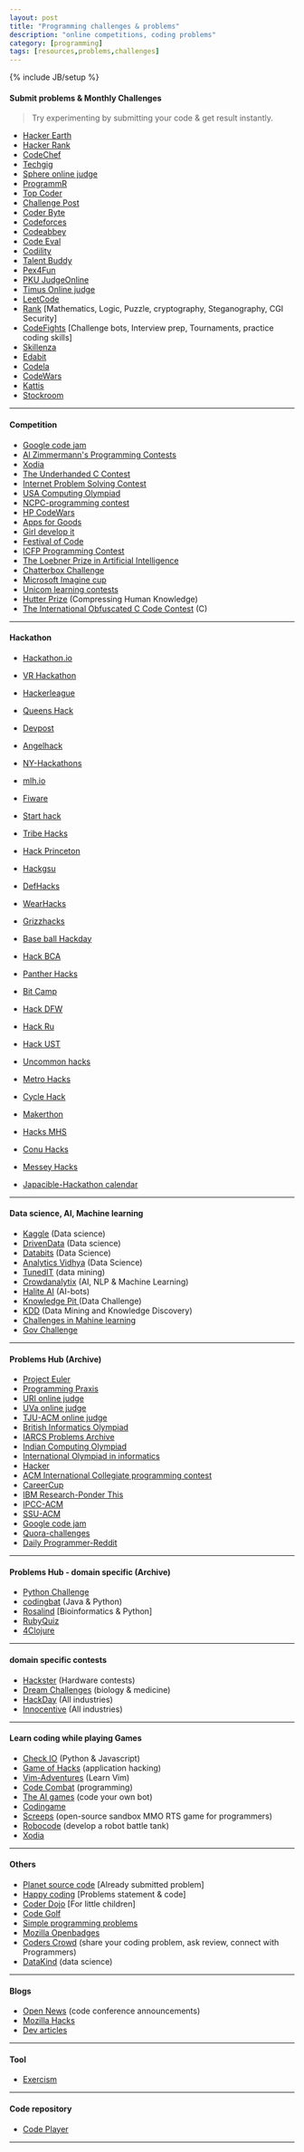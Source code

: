```yaml
---
layout: post
title: "Programming challenges & problems"
description: "online competitions, coding problems"
category: [programming]
tags: [resources,problems,challenges]
---
```

{% include JB/setup %}


#### Submit problems & Monthly Challenges
> Try experimenting by submitting your code & get result instantly.

* [Hacker Earth](https://www.hackerearth.com/)
* [Hacker Rank](https://www.hackerrank.com)
* [CodeChef](http://www.codechef.com/ "Codechef homepage")
* [Techgig](http://www.techgig.com/codecontest "Techgig homepage")
* [Sphere online judge](http://www.spoj.com/ "Sphere online judge homepage")
* [ProgrammR](http://www.programmr.com/ "ProgrammR homepage")
* [Top Coder](http://www.topcoder.com/ "Top coder homepage")
* [Challenge Post](http://challengepost.com/)
* [Coder Byte](http://coderbyte.com/)
* [Codeforces](http://codeforces.com/)
* [Codeabbey](http://www.codeabbey.com/)
* [Code Eval](https://www.codeeval.com/)
* [Codility](https://codility.com/programmers/)
* [Talent Buddy](https://www.talentbuddy.co/)
* [Pex4Fun](http://www.pexforfun.com/)
* [PKU JudgeOnline](http://poj.org/)
* [Timus Online judge](http://acm.timus.ru/)
* [LeetCode](https://leetcode.com/)
* [Rank](http://www.rankk.org) [Mathematics, Logic, Puzzle, cryptography, Steganography, CGI Security]
* [CodeFights](https://codefights.com/) [Challenge bots, Interview prep, Tournaments, practice coding skills]
* [Skillenza](https://skillenza.com/)
* [Edabit](https://edabit.com/)
* [Codela](https://www.codela.net)
* [CodeWars](https://www.codewars.com/)
* [Kattis](https://open.kattis.com/)
* [Stockroom](https://stockroom.io/)

-----

#### Competition
* [Google code jam](https://code.google.com/codejam/ "Code Jam homepage")
* [Al Zimmermann's Programming Contests](http://www.azspcs.net/)
* [Xodia](http://xodia.pythonanywhere.com/xodialatest/) 
* [The Underhanded C Contest](http://www.underhanded-c.org/)
* [Internet Problem Solving Contest](http://ipsc.ksp.sk/)
* [USA Computing Olympiad](http://www.usaco.org/index.php)
* [NCPC-programming contest](http://ncpc.idi.ntnu.no/)
* [HP CodeWars](http://www.hpcodewars.org/)
* [Apps for Goods](http://www.appsforgood.org/)
* [Girl develop it](https://www.girldevelopit.com/)
* [Festival of Code](http://festival.yrs.io/)
* [ICFP Programming Contest](http://icfpcontest.org/)
* [The Loebner Prize in Artificial Intelligence](http://www.loebner.net/Prizef/loebner-prize.html)
* [Chatterbox Challenge ](http://www.chatterboxchallenge.com/)
* [Microsoft Imagine cup](https://imagine.microsoft.com/)
* [Unicom learning contests](http://www.unicomlearning.com/contests.html)
* [Hutter Prize](http://prize.hutter1.net/index.htm) (Compressing Human Knowledge)
* [The International Obfuscated C Code Contest](http://www.ioccc.org/) (C)

-----

#### Hackathon
* [Hackathon.io](http://www.hackathon.io/events)
* [VR Hackathon](http://vrhackathon.web3d.org/)
* [Hackerleague](https://www.hackerleague.org/hackathons)
* [Queens Hack](https://queenshack.nyc/)
* [Devpost](https://devpost.com/hackathons)
* [Angelhack](http://angelhack.com/)
* [NY-Hackathons](http://nyhackathons.com/)
* [mlh.io](https://mlh.io/)
* [Fiware](https://www.fiware.org/events/)
* [Start hack](https://starthack.ch/)
* [Tribe Hacks](http://www.tribehacks.com/)
* [Hack Princeton](https://hackprinceton.com/)
* [Hackgsu](http://hackgsu.com/)
* [DefHacks](http://defhacks.io/)
* [WearHacks](http://waterloo.wearhacks.com/index.html)
* [Grizzhacks](http://grizzhacks.com/)
* [Base ball Hackday](http://www.baseballhackday.com/)
* [Hack BCA](http://hackbca.com/)
* [Panther Hacks](http://pantherhacks.org/)
* [Bit Camp](http://bit.camp/)
* [Hack DFW](https://hackdfw.com/)
* [Hack Ru](http://www.hackru.org/)
* [Hack UST](http://hack.ust.hk/)
* [Uncommon hacks](https://uncommonhacks.com/)
* [Metro Hacks](https://metrohacks.org/)
* [Cycle Hack](http://cyclehackberlin.de/)
* [Makerthon](https://makerthonmelbourne.com/)

* [Hacks MHS](http://hackmhs.com/)
* [Conu Hacks](https://conuhacks.io/)
* [Messey Hacks](https://masseyhacks.ca/)
* [Japacible-Hackathon calendar](https://github.com/japacible/Hackathon-Calendar)

-----

#### Data science, AI, Machine learning
* [Kaggle](https://www.kaggle.com/) (Data science)
* [DrivenData](https://www.drivendata.org/) (Data science)
* [Databits](http://databits.io/challenges/opensource) (Data Science)
* [Analytics Vidhya](https://www.analyticsvidhya.com/) (Data Science)
* [TunedIT](http://tunedit.org/challenges) (data mining)
* [Crowdanalytix](https://www.crowdanalytix.com/listContests) (AI, NLP & Machine Learning)
* [Halite AI](https://halite.io/) (AI-bots)
* [Knowledge Pit ](https://knowledgepit.fedcsis.org/) (Data Challenge)
* [KDD](http://www.kdd.org/kdd-cup) (Data Mining and Knowledge Discovery)
* [Challenges in Mahine learning](http://www.chalearn.org/)
* [Gov Challenge](https://www.challenge.gov/list/)

------

#### Problems Hub (Archive)
* [Project Euler](https://projecteuler.net/ "Project Euler homepage")
* [Programming Praxis](http://programmingpraxis.com/)
* [URI online judge](https://www.urionlinejudge.com.br/judge/login)
* [UVa online judge](https://uva.onlinejudge.org/ )
* [TJU-ACM online judge](http://acm.tju.edu.cn/toj/)
* [British Informatics Olympiad](http://www.olympiad.org.uk/ "British Informatics Olympiad home page")
* [IARCS Problems Archive](http://opc.iarcs.org.in/ "IARCS Problems Archive homepage")
* [Indian Computing Olympiad](http://www.iarcs.org.in/inoi/archives.php)
* [International Olympiad in informatics](http://ioinformatics.org/index.shtml "International Olympiad in informatics")
* [Hacker](http://www.hacker.org/)
* [ACM International Collegiate programming contest](http://acm.hit.edu.cn/judge/ProblemIndex.php)
* [CareerCup](http://www.careercup.com/)
* [IBM Research-Ponder This](https://www.research.ibm.com/haifa/ponderthis/index.shtml)
* [IPCC-ACM](https://icpc.baylor.edu/)
* [SSU-ACM](http://acm.sgu.ru/)
* [Google code jam](https://code.google.com/codejam/contests.html)
* [Quora-challenges](https://www.quora.com/challenges)
* [Daily Programmer-Reddit](https://www.reddit.com/r/dailyprogrammer/)

-----

#### Problems Hub - domain specific (Archive)
* [Python Challenge](http://www.pythonchallenge.com/ )
* [codingbat](http://codingbat.com/ "CodingBat homepage") (Java & Python)
* [Rosalind](http://rosalind.info/problems/locations/) [Bioinformatics & Python]
* [RubyQuiz](http://rubyquiz.com/)
* [4Clojure](http://www.4clojure.com/)

-----

#### domain specific contests
* [Hackster](https://www.hackster.io/challenges) (Hardware contests)
* [Dream Challenges](http://dreamchallenges.org/) (biology & medicine)
* [HackDay](https://hackaday.io/) (All industries)
* [Innocentive](https://www.innocentive.com) (All industries)

-----

#### Learn coding while playing Games
* [Check IO](https://checkio.org/) (Python & Javascript)
* [Game of Hacks](http://www.gameofhacks.com/) (application hacking)
* [Vim-Adventures](https://vim-adventures.com/) (Learn Vim)
* [Code Combat](https://codecombat.com/) (programming)
* [The AI games](http://theaigames.com/) (code your own bot)
* [Codingame](https://www.codingame.com)
* [Screeps](https://screeps.com/) (open-source sandbox MMO RTS game for programmers)
* [Robocode](http://robocode.sourceforge.net/) (develop a robot battle tank)
* [Xodia](http://xodia.pythonanywhere.com/)

------

#### Others
* [Planet source code](http://www.planet-source-code.com/) [Already submitted problem]
* [Happy coding](http://happycodings.com/) [Problems statement & code]
* [Coder Dojo](https://coderdojo.com/ ) [For little children]
* [Code Golf](http://codegolf.com/ "Code Golf home page")
* [Simple programming problems](http://adriann.github.io/programming_problems.html)
* [Mozilla Openbadges](https://backpack.openbadges.org/backpack/login)
* [Coders Crowd](http://coderscrowd.com/app/public/home) (share your coding problem, ask review, connect with Programmers)
* [DataKind](http://www.datakind.org/) (data science)

----

#### Blogs
* [Open News](https://source.opennews.org/en-US/) (code conference announcements)
* [Mozilla Hacks](https://hacks.mozilla.org/ "Mozilla Hacks")
* [Dev articles](http://www.devarticles.com/ "Dev Articles")

----

#### Tool
* [Exercism](http://exercism.io/)

----

#### Code repository
* [Code Player](http://thecodeplayer.com/)

----
